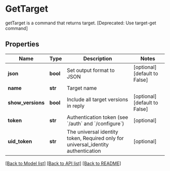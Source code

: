 # GetTarget

getTarget is a command that returns target. [Deprecated: Use target-get command]
## Properties
Name | Type | Description | Notes
------------ | ------------- | ------------- | -------------
**json** | **bool** | Set output format to JSON | [optional] [default to False]
**name** | **str** | Target name | 
**show_versions** | **bool** | Include all target versions in reply | [optional] [default to False]
**token** | **str** | Authentication token (see &#x60;/auth&#x60; and &#x60;/configure&#x60;) | [optional] 
**uid_token** | **str** | The universal identity token, Required only for universal_identity authentication | [optional] 

[[Back to Model list]](../README.md#documentation-for-models) [[Back to API list]](../README.md#documentation-for-api-endpoints) [[Back to README]](../README.md)


